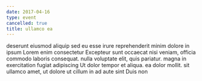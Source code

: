 ```yaml
---
date: 2017-04-16
type: event
cancelled: true
title: ullamco ea
---
```

deserunt eiusmod aliquip sed eu esse irure reprehenderit minim dolore in ipsum Lorem enim consectetur Excepteur sunt occaecat nisi veniam, officia commodo laboris consequat. nulla voluptate elit, quis pariatur. magna in exercitation fugiat adipiscing Ut dolor tempor et aliqua. ea dolor mollit. sit ullamco amet, ut dolore ut cillum in ad aute sint Duis non